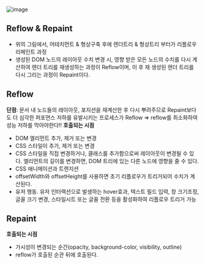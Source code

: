 
![image](https://github.com/hyen43/Frontend-Interview/assets/60104321/c9364527-1377-4629-90e1-bdc3f62e984c)


## Reflow & Repaint
* 위의 그림에서, 어테치먼트 & 형상구축 후에 렌더트리 & 형상트리 부터가 리플로우 리페인트 과정
* 생성된 DOM 노드의 레이아웃 수치 변경 시, 영향 받은 모든 노드의 수치를 다시 계산하여 렌더 트리를 재생성하는 과정이 Reflow이며, 이 후 재 생성된 렌더 트리를 다시 그리는 과정이 Repaint이다.


## Reflow
**단점**: 문서 내 노드들의 레이아웃, 포지션을 재계산한 후 다시 뿌려주므로 Repaint보다도 더 심각한 퍼포먼스 저하를 유발시키는 프로세스가 Reflow
=> reflow를 최소화하여 성능 저하를 막아야한다!!
**호출되는 시점**
* DOM 엘리먼트 추가, 제거 또는 변경
* CSS 스타일이 추가, 제거 또는 변경
* CSS 스타일을 직접 변경하거나, 클래스를 추가함으로써 레이아웃이 변경될 수 있다. 엘리먼트의 길이를 변경하면, DOM 트리에 있는 다른 노드에 영향을 줄 수 있다.
* CSS 애니메이션과 트렌지션
* offsetWidth와 offsetHeight를 사용하면 초기 리플로우가 트리거되어 수치가 계산된다.
* 유저 행동. 유저 인터랙션으로 발생하는 hover효과, 텍스트 필드 입력, 창 크기조정, 글꼴 크기 변경, 스타일시트 또는 글꼴 전환 등을 활성화하여 리플로우 트리거 가능

## Repaint 
**호출되는 시점**
* 가시성이 변경되는 순간(opacity, background-color, visibility, outline)
* reflow가 호출된 순관 뒤에 호출된다.

